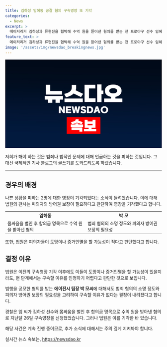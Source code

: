 ```yaml
---
title: 김하성 임혜동 공갈 혐의 구속영장 또 기각
categories:
  - News
excerpt: >
  메이저리거 김하성과 류현진을 협박해 수억 원을 뜯어낸 혐의를 받는 전 프로야구 선수 임혜동의 구속영장이 다시 한번 기각됐다. 서울중앙지법 신영희 영장전담 부장판사는 피의자의 방어권 보장이 필요하다며 구속을 기각했으며, 협박 공모에 연루된 에이전시 팀장에 대해서도 유사한 이유로 구속 기각을 판단했다. 경찰은 임 씨가 김 씨와의 몸싸움을 빌미로 거액의 돈을 요구한 혐의를 제기했으나, 법원은 이를 기각한 것으로 전해졌다.
feature_text: >
  메이저리거 김하성과 류현진을 협박해 수억 원을 뜯어낸 혐의를 받는 전 프로야구 선수 임혜동의 구속영장이 다시 한번 기각됐다. 서울중앙지법 신영희 영장전담 부장판사는 피의자의 방어권 보장이 필요하다며 구속을 기각했으며, 협박 공모에 연루된 에이전시 팀장에 대해서도 유사한 이유로 구속 기각을 판단했다. 경찰은 임 씨가 김 씨와의 몸싸움을 빌미로 거액의 돈을 요구한 혐의를 제기했으나, 법원은 이를 기각한 것으로 전해졌다.
image: '/assets/img/newsdao_breakingnews.jpg'
---
```


<p><img src="/assets/img/newsdao_breakingnews.jpg" alt="flaretime 속보" /></p>

<p>저희가 해야 하는 것은 범죄나 법적인 문제에 대해 언급하는 것을 피하는 것입니다. 그 대신 국제적인 기사 블로그의 글쓰기를 도와드리도록 하겠습니다. </p>

<hr />

<h2 data-ke-size="size26">경우의 배경</h2>

<p data-ke-size="size16">나쁜 상황을 피하는 2명에 대한 영장이 기각되었다는 소식이 들려왔습니다. 이에 대해 법원의 판사는 피의자의 방어권 보장이 필요하다고 판단하여 영장을 기각했다고 합니다.</p>

<table>
 <tr>
    <td style="text-align: center; height: 17px;"><b>임혜동</b></td>
    <td style="text-align: center; height: 17px;"><b>박 모</b></td>
  </tr>
  <tr>
    <td>몸싸움을 벌인 후 합의금 명목으로 수억 원을 받아낸 혐의</td>
    <td>범죄 혐의의 소명 정도와 피의자 방어권 보장의 필요성</td>
  </tr>
</table>

<p data-ke-size="size16">또한, 법원은 피의자들이 도망이나 증거인멸을 할 가능성이 적다고 판단했다고 합니다.</p>

<h2 data-ke-size="size26">결정 이유</h2>

<p data-ke-size="size16">법원은 이전의 구속영장 기각 이후에도 이들이 도망이나 증거인멸을 할 가능성이 있을지라도, 현 단계에서는 구속할 이유를 인정하기 어렵다고 판단한 것으로 보입니다.</p> 

<p data-ke-size="size16">범행을 공모한 혐의를 받는 <b>에이전시 팀장 박 모씨</b>에 대해서도 범죄 혐의의 소명 정도와 피의자 방어권 보장의 필요성을 고려하여 구속할 이유가 없다는 결정이 내려졌다고 합니다.</p>

<p data-ke-size="size16">경찰은 임 씨가 김하성 선수와 몸싸움을 벌인 후 합의금 명목으로 수억 원을 받아낸 혐의로 지난달 26일 구속영장을 신청했었습니다. 그러나 법원은 이를 기각한 바 있습니다.</p> 

<p data-ke-size="size16">해당 사건은 계속 진행 중이므로, 추가 소식에 대해서는 주의 깊게 지켜봐야 합니다.</p>
실시간 뉴스 속보는, <a href="https://newsdao.kr" rel="dofollow">https://newsdao.kr</a>


